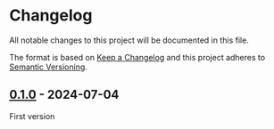 # Changelog
All notable changes to this project will be documented in this file.

The format is based on [Keep a Changelog](https://keepachangelog.com/)
and this project adheres to [Semantic Versioning](https://semver.org/).

## [0.1.0] - 2024-07-04
First version

[0.1.0]: https://github.com/oscarotero/jsr-pub/releases/tag/v0.1.0
